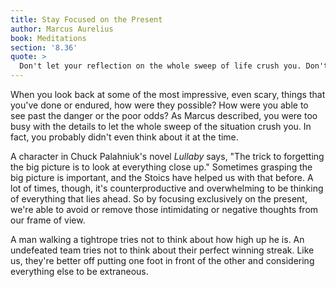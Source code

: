 ```yaml
---
title: Stay Focused on the Present
author: Marcus Aurelius
book: Meditations
section: '8.36'
quote: >
  Don't let your reflection on the whole sweep of life crush you. Don't fill your mind with all the bad things that might still happen. Stay focused on the present situation and ask yourself why it's so unbearable and can't be survived.
---
```


When you look back at some of the most impressive, even scary, things that you've done or endured, how were they possible? How were you able to see past the danger or the poor odds? As Marcus described, you were too busy with the details to let the whole sweep of the situation crush you. In fact, you probably didn't even think about it at the time.

A character in Chuck Palahniuk's novel _Lullaby_ says, "The trick to forgetting the big picture is to look at everything close up." Sometimes grasping the big picture is important, and the Stoics have helped us with that before. A lot of times, though, it's counterproductive and overwhelming to be thinking of everything that lies ahead. So by focusing exclusively on the present, we're able to avoid or remove those intimidating or negative thoughts from our frame of view.

A man walking a tightrope tries not to think about how high up he is. An undefeated team tries not to think about their perfect winning streak. Like us, they're better off putting one foot in front of the other and considering everything else to be extraneous.
